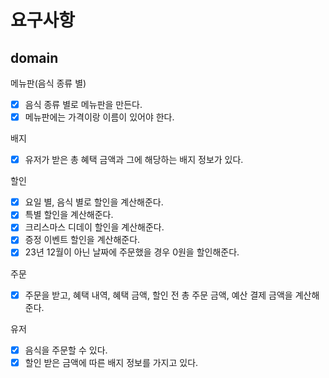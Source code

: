 # 요구사항

## domain

메뉴판(음식 종류 별)
-[x] 음식 종류 별로 메뉴판을 만든다.
-[x] 메뉴판에는 가격이랑 이름이 있어야 한다.

배지
-[x] 유저가 받은 총 혜택 금액과 그에 해당하는 배지 정보가 있다.

할인
-[x] 요일 별, 음식 별로 할인을 계산해준다.
-[x] 특별 할인을 계산해준다.
-[x] 크리스마스 디데이 할인을 계산해준다.
-[x] 증정 이벤트 할인을 계산해준다.
-[x] 23년 12월이 아닌 날짜에 주문했을 경우 0원을 할인해준다. 

주문
-[x] 주문을 받고, 혜택 내역, 혜택 금액, 할인 전 총 주문 금액, 예산 결제 금액을 계산해준다.

유저
-[x] 음식을 주문할 수 있다.
-[x] 할인 받은 금액에 따른 배지 정보를 가지고 있다. 
